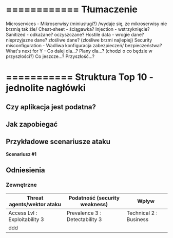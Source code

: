 ============
Tłumaczenie
============

Microservices - Mikroserwisy (miniusługi?)  /wydaje się, że mikroserwisy nie brzmią tak źle/
Cheat-sheet - ściągawka?
Injection - wstrzyknięcie?
Sanitized - odkażane? oczyszczane?
Hostile data - wrogie dane? nieprzyjazne dane? złośliwe dane? (złośliwe brzmi najlepiej)
Security misconfiguration - Wadliwa konfiguracja zabezpieczeń/ bezpieczeństwa?
What's next for Y - Co dalej dla...? Plany dla...? (chodzi o co będzie w przyszłości?) Co jeszcze...? Przyszłość...?


===========
Struktura Top 10 - jednolite nagłówki
===========

## Czy aplikacja jest podatna?
## Jak zapobiegać
## Przykładowe scenariusze ataku
**Scenariusz #1**
## Odniesienia
### Zewnętrzne

| Threat agents/wektor ataku | Podatność (security weakness)           | Wpływ               |
| -- | -- | -- |
| Access Lvl : Exploitability 3 | Prevalence 3 : Detectability 3 | Technical 2 : Business |
| ddd |
